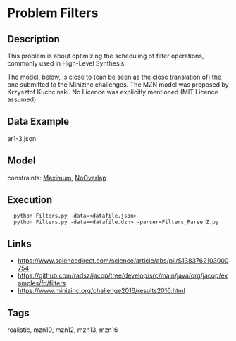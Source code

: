 # Problem Filters
## Description
This problem is about optimizing the scheduling of filter operations, commonly used in High-Level Synthesis.

The model, below, is close to (can be seen as the close translation of) the one submitted to the Minizinc challenges.
The MZN model was proposed by Krzysztof Kuchcinski.
No Licence was explicitly mentioned (MIT Licence assumed).

## Data Example
  ar1-3.json

## Model
  constraints: [Maximum](http://pycsp.org/documentation/constraints/Maximum), [NoOverlap](http://pycsp.org/documentation/constraints/NoOverlap)

## Execution
```
  python Filters.py -data=<datafile.json>
  python Filters.py -data=<datafile.dzn> -parser=Filters_ParserZ.py
```

## Links
  - https://www.sciencedirect.com/science/article/abs/pii/S1383762103000754
  - https://github.com/radsz/jacop/tree/develop/src/main/java/org/jacop/examples/fd/filters
  - https://www.minizinc.org/challenge2016/results2016.html

## Tags
  realistic, mzn10, mzn12, mzn13, mzn16
